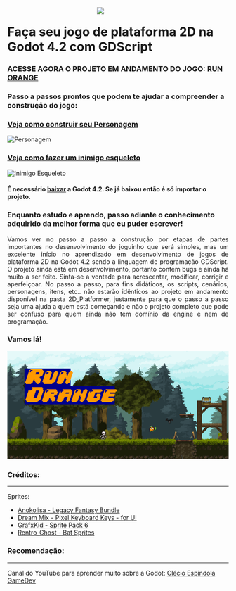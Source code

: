  <img src="/../main/images/mascote.png" align="right" width="300">
 
# Faça seu jogo de plataforma 2D na Godot 4.2 com GDScript
 
### ACESSE AGORA O PROJETO EM ANDAMENTO DO JOGO: [RUN ORANGE](https://github.com/luanabuscariolo/2D_Platform_Game_Godot_4.2.1/tree/main/2D_Platformer)

### Passo a passos prontos que podem te ajudar a compreender a construção do jogo:
### [Veja como construir seu Personagem](https://github.com/luanabuscariolo/your-first-2D-Platform-Game-with-Godot-4.2/tree/main/Step_by_Step/Player)  
![Personagem](/../main/images/player.gif)

### [Veja como fazer um inimigo esqueleto](https://github.com/luanabuscariolo/2D_Platform_Game_Godot_4.2.1/tree/main/Step_by_Step/Enemy_Skeleton)  
![Inimigo Esqueleto](/../main/images/esqueleto.gif)

#### É necessário [baixar](https://godotengine.org/download/windows/) a Godot 4.2. Se já baixou então é só importar o projeto.

### Enquanto estudo e aprendo, passo adiante o conhecimento adquirido da melhor forma que eu puder escrever!

<p align="justify"> Vamos ver no passo a passo a construção por etapas de partes importantes no desenvolvimento do joguinho que será simples, mas um excelente início no aprendizado em desenvolvimento de jogos de plataforma 2D na Godot 4.2 sendo a linguagem de programação GDScript.
O projeto ainda está em desenvolvimento, portanto contém bugs e ainda há muito a ser feito. Sinta-se a vontade para acrescentar, modificar, corrigir e aperfeiçoar. No passo a passo, para fins didáticos, os scripts, cenários, personagens, itens, etc.. não estarão idênticos ao projeto em andamento disponível na pasta 2D_Platformer, justamente para que o passo a passo seja uma ajuda a quem está começando e não o projeto completo que pode ser confuso para quem ainda não tem domínio da engine e nem de programação.</p>  

### Vamos lá!

![Capa do jogo](https://raw.githubusercontent.com/luanabuscariolo/2D_Platform_Game_Godot_4.2.1/main/images/capa.png)

### Créditos:
---
Sprites: 
 - [Anokolisa - Legacy Fantasy Bundle](https://anokolisa.itch.io/sidescroller-pixelart-sprites-asset-pack-forest-16x16)  
 - [Dream Mix - Pixel Keyboard Keys - for UI](https://dreammix.itch.io/keyboard-keys-for-ui)  
 - [GrafxKid - Sprite Pack 6](https://grafxkid.itch.io/sprite-pack-6)  
 - [Rentro_Ghost - Bat Sprites](https://rentro-ghost.itch.io/bat-sprites)  

### Recomendação:
---
Canal do YouTube para aprender muito sobre a Godot: [Clécio Espindola GameDev](https://www.youtube.com/@clecioespindolagamedev) 

